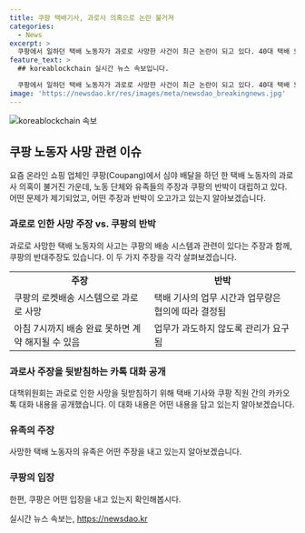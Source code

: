 ```yaml
---
title: 쿠팡 택배기사, 과로사 의혹으로 논란 불거져
categories:
  - News
excerpt: >
  쿠팡에서 일하던 택배 노동자가 과로로 사망한 사건이 최근 논란이 되고 있다. 40대 택배 노동자인 고인은 지난달에 과로로 인해 사망했으며, 해당 업체는 아침 7시까지 배송을 완료하지 못하면 계약이 해지될 수 있는 시스템을 운영하고 있다. 택배 노동자의 과로와 업무 부담이 논란이 되고 있으며, 택배 노동자의 유족과 대책위원회는 쿠팡을 공개적으로 비판하고 있다. 이에 대해 쿠팡은 택배 기사의 업무 시간과 업무량은 배송업체와 협의에 따라 결정된다는 입장을 밝혔다.
feature_text: >
  ## koreablockchain 실시간 뉴스 속보입니다.

  쿠팡에서 일하던 택배 노동자가 과로로 사망한 사건이 최근 논란이 되고 있다. 40대 택배 노동자인 고인은 지난달에 과로로 인해 사망했으며, 해당 업체는 아침 7시까지 배송을 완료하지 못하면 계약이 해지될 수 있는 시스템을 운영하고 있다. 택배 노동자의 과로와 업무 부담이 논란이 되고 있으며, 택배 노동자의 유족과 대책위원회는 쿠팡을 공개적으로 비판하고 있다. 이에 대해 쿠팡은 택배 기사의 업무 시간과 업무량은 배송업체와 협의에 따라 결정된다는 입장을 밝혔다.
image: 'https://newsdao.kr/res/images/meta/newsdao_breakingnews.jpg'
---
```


<p><img src="https://newsdao.kr/res/images/meta/newsdao_breakingnews.jpg" alt="koreablockchain 속보" /></p>

<h2 data-ke-size="size26">쿠팡 노동자 사망 관련 이슈</h2>

<p data-ke-size="size16">요즘 온라인 쇼핑 업체인 쿠팡(Coupang)에서 심야 배달을 하던 한 택배 노동자의 과로사 의혹이 불거진 가운데, 노동 단체와 유족들의 주장과 쿠팡의 반박이 대립하고 있다. 어떤 문제가 제기되었고, 어떤 주장과 반박이 오고가고 있는지 알아보겠습니다.</p>

<h3 data-ke-size="size24">과로로 인한 사망 주장 vs. 쿠팡의 반박</h3>

<p data-ke-size="size16">과로로 사망한 택배 노동자의 사고는 쿠팡의 배송 시스템과 관련이 있다는 주장과 함께, 쿠팡의 반대주장도 있습니다. 이 두 가지 주장을 각각 살펴보겠습니다.</p>

<table>
    <tr>
        <td style="text-align: center; height: 17px;"><b>주장</b></td>
        <td style="text-align: center; height: 17px;"><b>반박</b></td>
    </tr>
    <tr>
        <td>쿠팡의 로켓배송 시스템으로 과로로 사망</td>
        <td>택배 기사의 업무 시간과 업무량은 협의에 따라 결정됨</td>
    </tr>
    <tr>
        <td>아침 7시까지 배송 완료 못하면 계약 해지될 수 있음</td>
        <td>업무가 과도하지 않도록 관리가 요구됨</td>
    </tr>
</table>

<h3 data-ke-size="size24">과로사 주장을 뒷받침하는 카톡 대화 공개</h3>

<p data-ke-size="size16">대책위원회는 과로로 인한 사망을 뒷받침하기 위해 택배 기사와 쿠팡 직원 간의 카카오톡 대화 내용을 공개했습니다. 이 대화 내용은 어떤 내용을 담고 있는지 알아보겠습니다.</p>

<h3 data-ke-size="size24">유족의 주장</h3>

<p data-ke-size="size16">사망한 택배 노동자의 유족은 어떤 주장을 내고 있는지 알아보겠습니다. </p>

<h3 data-ke-size="size24">쿠팡의 입장</h3>

<p data-ke-size="size16">한편, 쿠팡은 어떤 입장을 내고 있는지 확인해봅시다.</p>
실시간 뉴스 속보는, <a href="https://newsdao.kr" rel="dofollow">https://newsdao.kr</a>


